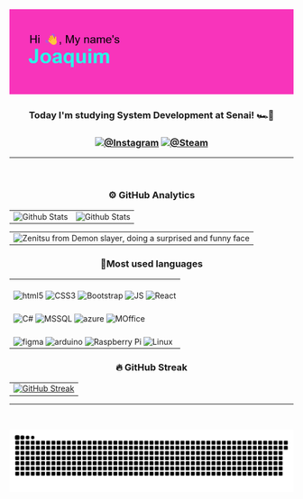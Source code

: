 
<body>
  <header>
    <div align="center">
 <img alt="Hi my name's Joaquim" src="header.png"  width="868"> 
<h3>Today I'm studying System Development at Senai! 🏎️💨 <h3>
  
[![@Instagram](https://img.shields.io/badge/Instagram-E4405F?style=for-the-badge&logo=instagram&logoColor=white)](https://www.instagram.com/joaquimgsr/)
[![@Steam](https://img.shields.io/badge/Steam-000000?style=for-the-badge&logo=steam&logoColor=white
)](https://steamcommunity.com/id/jocaquim)
</div>
<hr/>
  </header>
  <h3 align="center">⚙️ GitHub Analytics</h3>

<table align="center">
  <tr>
    <td>
      <img
        align="left"
        src="https://github-readme-stats.vercel.app/api?username=Joaquimtxt&show_icons=true&theme=radical&hide_border=true"
        alt="Github Stats"
      />
    </td>
    <td>
      <img
        align="left"
        src="https://github-readme-stats.vercel.app/api/top-langs/?username=Joaquimtxt&layout=compact&theme=radical&hide_border=true"
        alt="Github Stats"
      />
    </td>
  </tr>
</table>

<table align="center">
  <tr>
    <td>  
      <img alt="Zenitsu from Demon slayer, doing a surprised and funny face" src="https://static1.srcdn.com/wordpress/wp-content/uploads/2022/08/Zenitsu-from-Demon-Slayer.jpg" width="834" height="417"> 
</td>

  </tr>
</table>


<h3 align="center">🤖Most used languages</h3>
<table align="center">
  <tr>
    <td>
<div style="display: inline_block"><br>
  <img align="center" alt="html5" src="https://img.shields.io/badge/HTML5-E34F26?style=for-the-badge&logo=html5&logoColor=white">
  <img align="center" alt="CSS3" src="https://img.shields.io/badge/CSS3-1572B6?style=for-the-badge&logo=css3&logoColor=white">
     <img align="center" alt="Bootstrap" src="https://img.shields.io/badge/Bootstrap-563D7C?style=for-the-badge&logo=bootstrap&logoColor=white">
  <img align="center" alt="JS" src="https://img.shields.io/badge/JavaScript-F7DF1E?style=for-the-badge&logo=javascript&logoColor=black">
   <img align="center" alt="React" src="https://img.shields.io/badge/React-61DAFB?style=for-the-badge&logo=react&logoColor=white">
</div>
      </td>
    </tr>
    <tr>
    <td>
  <div style="display: inline_block;"><br>
     <img align="center" alt="C#" src="https://img.shields.io/badge/C%23-239120?style=for-the-badge&logo=c-sharp&logoColor=white">
    <img align="center" alt="MSSQL" src="https://img.shields.io/badge/Microsoft%20SQL%20Server-CC2927?style=for-the-badge&logo=microsoft%20sql%20server&logoColor=white">
  <img align="center" alt="azure" src="https://img.shields.io/badge/azure-%230072C6.svg?style=for-the-badge&logo=microsoftazure&logoColor=white">
    <img align="center" alt="MOffice" src="https://img.shields.io/badge/Microsoft_Office-D83B01?style=for-the-badge&logo=microsoft-office&logoColor=white">
  </div>
      </td>
    </tr>
      <tr>
    <td>
  <div style="display: inline_block"><br>
      <img align="center" alt="figma" src="https://img.shields.io/badge/figma-%23F24E1E.svg?style=for-the-badge&logo=figma&logoColor=white">
      <img align="center" alt="arduino" src="https://img.shields.io/badge/-Arduino-00979D?style=for-the-badge&logo=Arduino&logoColor=white">
<img align="center" alt="Raspberry Pi" src="https://img.shields.io/badge/Raspberry%20Pi-A22846?style=for-the-badge&logo=Raspberry%20Pi&logoColor=white">
    <img align="center" alt="Linux" src="https://img.shields.io/badge/Linux-FCC624?style=for-the-badge&logo=linux&logoColor=black">
  </div>
      </td>
    </tr>
</table>
<div align="center">
<h3>🔥 GitHub Streak </h3>
<table align="center">
  <tr>
    <td>  
      <a href="https://git.io/streak-stats"><img src="https://github-readme-streak-stats.herokuapp.com?user=Joaquimtxt&theme=radical&hide_border=true&exclude_days=Sun&card_width=834" alt="GitHub Streak" /></a> 
</td>
  </tr>
</table>
</div>
<hr/>
</br>

![snake gif](https://github.com/Joaquimtxt/Joaquimtxt/blob/output/github-contribution-grid-snake-dark.svg) 
</body>




